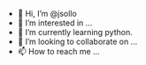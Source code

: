 - 👋 Hi, I’m @jsollo
- 👀 I’m interested in ...
- 🌱 I’m currently learning python.
- 💞️ I’m looking to collaborate on ...
- 📫 How to reach me ...

<!---
jsollo/jsollo is a ✨ special ✨ repository because its `README.md` (this file) appears on your GitHub profile.
You can click the Preview link to take a look at your changes.
--->
